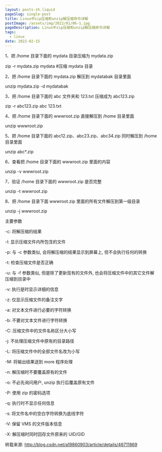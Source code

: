 ```yaml
---
layout: posts-zh.liquid
pageSlug: single-post
title: Linux中zip压缩和unzip解压缩命令详解
postImage: /assets/img/2022/01/06-1.jpg
pageDescription: Linux中zip压缩和unzip解压缩命令详解
tags: 
  - linux
date: 2022-02-15
---
```


1、把 /home 目录下面的 mydata 目录压缩为 mydata.zip

zip -r mydata.zip mydata #压缩 mydata 目录

2、把 /home 目录下面的 mydata.zip 解压到 mydatabak 目录里面

unzip mydata.zip -d mydatabak

3、把 /home 目录下面的 abc 文件夹和 123.txt 压缩成为 abc123.zip

zip -r abc123.zip abc 123.txt

4、把 /home 目录下面的 wwwroot.zip 直接解压到 /home 目录里面

unzip wwwroot.zip

5、把 /home 目录下面的 abc12.zip、abc23.zip、abc34.zip 同时解压到 /home 目录里面

unzip abc*.zip

6、查看把 /home 目录下面的 wwwroot.zip 里面的内容

unzip -v wwwroot.zip

7、验证 /home 目录下面的 wwwroot.zip 是否完整

unzip -t wwwroot.zip

8、把 /home 目录下面 wwwroot.zip 里面的所有文件解压到第一级目录

unzip -j wwwroot.zip

主要参数

-c: 将解压缩的结果

-l: 显示压缩文件内所包含的文件

-p: 与 -c 参数类似, 会将解压缩的结果显示到屏幕上, 但不会执行任何的转换

-t: 检查压缩文件是否正确

-u: 与 -f 参数类似, 但是除了更新现有的文件外, 也会将压缩文件中的其它文件解压缩到目录中

-v: 执行是时显示详细的信息

-z: 仅显示压缩文件的备注文字

-a: 对文本文件进行必要的字符转换

-b: 不要对文本文件进行字符转换

-C: 压缩文件中的文件名称区分大小写

-j: 不处理压缩文件中原有的目录路径

-L: 将压缩文件中的全部文件名改为小写

-M: 将输出结果送到 more 程序处理

-n: 解压缩时不要覆盖原有的文件

-o: 不必先询问用户, unzip 执行后覆盖原有文件

-P: 使用 zip 的密码选项

-q: 执行时不显示任何信息

-s: 将文件名中的空白字符转换为底线字符

-V: 保留 VMS 的文件版本信息

-X: 解压缩时同时回存文件原来的 UID/GID

转载来源: <a href="http://blog.csdn.net/a19860903/article/details/46711869" target="_blank">http://blog.csdn.net/a19860903/article/details/46711869</a>